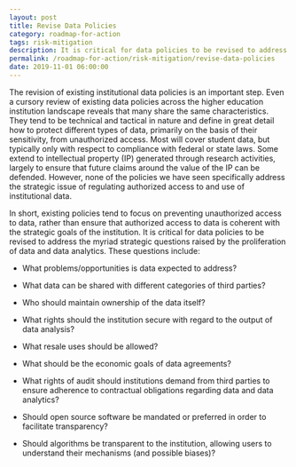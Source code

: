 ```yaml
---
layout: post
title: Revise Data Policies
category: roadmap-for-action
tags: risk-mitigation
description: It is critical for data policies to be revised to address the myriad strategic questions raised by the proliferation of data and data analytics.
permalink: /roadmap-for-action/risk-mitigation/revise-data-policies
date: 2019-11-01 06:00:00
---
```


The revision of existing institutional data policies is an important step. Even a cursory review of existing data policies across the higher education institution landscape reveals that many share the same characteristics. They tend to be technical and tactical in nature and define in great detail how to protect different types of data, primarily on the basis of their sensitivity, from unauthorized access. Most will cover student data, but typically only with respect to compliance with federal or state laws. Some extend to intellectual property (IP) generated through research activities, largely to ensure that future claims around the value of the IP can be defended. However, none of the policies we have seen specifically address the strategic issue of regulating authorized access to and use of institutional data.

In short, existing policies tend to focus on preventing unauthorized access to data, rather than ensure that authorized access to data is coherent with the strategic goals of the institution. It is critical for data policies to be revised to address the myriad strategic questions raised by the proliferation of data and data analytics. These questions include:

* What problems/opportunities is data expected to address?

* What data can be shared with different categories of third parties?

* Who should maintain ownership of the data itself?

* What rights should the institution secure with regard to the output of data analysis?

* What resale uses should be allowed?

* What should be the economic goals of data agreements?

* What rights of audit should institutions demand from third parties to ensure adherence to contractual obligations regarding data and data analytics?

* Should open source software be mandated or preferred in order to facilitate transparency?

* Should algorithms be transparent to the institution, allowing users to understand their mechanisms (and possible biases)?
